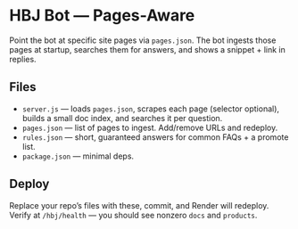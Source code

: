 # HBJ Bot — Pages-Aware
Point the bot at specific site pages via `pages.json`. The bot ingests those pages at startup, searches them for answers, and shows a snippet + link in replies.

## Files
- `server.js` — loads `pages.json`, scrapes each page (selector optional), builds a small doc index, and searches it per question.
- `pages.json` — list of pages to ingest. Add/remove URLs and redeploy.
- `rules.json` — short, guaranteed answers for common FAQs + a promote list.
- `package.json` — minimal deps.

## Deploy
Replace your repo’s files with these, commit, and Render will redeploy.
Verify at `/hbj/health` — you should see nonzero `docs` and `products`.